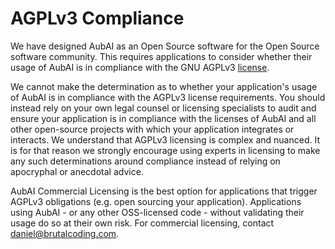 # AGPLv3 Compliance

We have designed AubAI as an Open Source software for the Open Source software community. This requires applications to consider whether their usage of AubAI is in compliance with the GNU AGPLv3 [license](https://github.com/BrutalCoding/aub.ai/blob/main/LICENSE).

We cannot make the determination as to whether your application's usage of AubAI is in compliance with the AGPLv3 license requirements. You should instead rely on your own legal counsel or licensing specialists to audit and ensure your application is in compliance with the licenses of AubAI and all other open-source projects with which your application integrates or interacts. We understand that AGPLv3 licensing is complex and nuanced. It is for that reason we strongly encourage using experts in licensing to make any such determinations around compliance instead of relying on apocryphal or anecdotal advice.

AubAI Commercial Licensing is the best option for applications that trigger AGPLv3 obligations (e.g. open sourcing your application). Applications using AubAI - or any other OSS-licensed code - without validating their usage do so at their own risk. For commercial licensing, contact [daniel@brutalcoding.com](mailto:daniel@brutalcoding.com).
